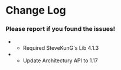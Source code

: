 # Change Log

### Please report if you found the issues!

* * Required SteveKunG's Lib 4.1.3
* * Update Architectury API to 1.17